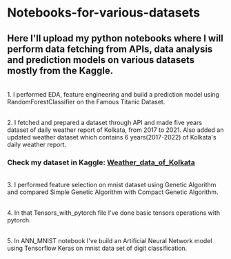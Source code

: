 # Notebooks-for-various-datasets
## Here I'll upload my python notebooks where I will perform data fetching from APIs, data analysis and prediction models on various datasets mostly from the Kaggle.
<br>1. I performed EDA, feature engineering and build a prediction model using RandomForestClassifier on the Famous Titanic Dataset.

<br>2. I fetched and prepared a dataset through API and made five years dataset of daily weather report of Kolkata, from 2017 to 2021. Also added an updated weather dataset which contains 6 years(2017-2022) of Kolkata's daily weather report. 

### Check my dataset in Kaggle: [Weather_data_of_Kolkata](https://www.kaggle.com/datasets/kafkarps/five-years-weather-data-of-kolkata)

<br>3. I performed feature selection on mnist dataset using Genetic Algorithm and compared Simple Genetic Algorithm with Compact Genetic Algorithm.

<br>4. In that Tensors_with_pytorch file I've done basic tensors operations with pytorch.

<br>5. In ANN_MNIST notebook I've build an Artificial Neural Network model using Tensorflow Keras on mnist data set of digit classification.
